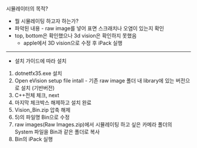 시뮬레이터의 목적?
- 뭘 시뮬레이팅 하고자 하는가?
- 파악된 내용 - raw image를 넣어 표면 스크래치나 오염이 있는지 확인
- top, bottom은 확인했으나 3d vision은 확인하지 못했음
	- apple에서 3D vision으로 수정 후 iPack 실행
---
- 설치 가이드에 따라 설치
1) dotnetfx35.exe 설치
2) Open eVision setup file intall - 기존 raw image 폴더 내 library에 있는 버전으로 설치 (기반버전)
3) C++전체 체크, next
4) 마지막 체크박스 해제하고 설치 완료
5) Vision_Bin.zip 압축 해제
6) 5)의 파일명 Bin으로 수정
7) raw images(Raw Images.zip)에서 시뮬레이팅 하고 싶은 카메라 폴더의 System 파일을 Bin과 같은 폴더로 복사
8) Bin의 iPack 실행